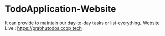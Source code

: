 # TodoApplication-Website
It can provide to maintain our day-to-day tasks or list everything.
Website Live : https://prabhutodos.ccbp.tech
